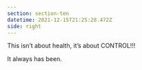 ```yaml
---
section: section-ten
datetime: 2021-12-15T21:25:28.472Z
side: right
---
```

This isn’t about health, it’s about CONTROL!!!

It always has been.
